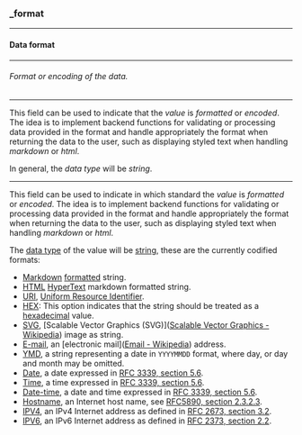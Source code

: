 ### _format



------
#### Data format



------
###### Format or encoding of the data.



------
This field can be used to indicate that the *value* is *formatted* or *encoded*. The idea is to implement backend functions for validating or processing data provided in the format and handle appropriately the format when returning the data to the user, such as displaying styled text when handling *markdown* or *html*.

In general, the *data type* will be *string*.



------
This field can be used to indicate in which standard the *value* is *formatted* or *encoded*. The idea is to implement backend functions for validating or processing data provided in the format and handle appropriately the format when returning the data to the user, such as displaying styled text when handling *markdown* or *html*.

The [data type](_type.md) of the value will be [string](_type_string.md), these are the currently codified formats:

- [Markdown](_format_markdown.md) [formatted](https://en.wikipedia.org/wiki/Markdown) string.
- [HTML](_format_html.md) [HyperText](https://en.wikipedia.org/wiki/HTML) markdown formatted string.
- [URI](_format_uri.md), [Uniform Resource Identifier](https://en.wikipedia.org/wiki/Uniform_Resource_Identifier).
- [HEX](_format_hex,md): This option indicates that the string should be treated as a [hexadecimal](https://en.wikipedia.org/wiki/Hexadecimal) value.
- [SVG](_format_svg.md), [Scalable Vector Graphics (SVG)]([Scalable Vector Graphics - Wikipedia](https://en.wikipedia.org/wiki/Scalable_Vector_Graphics)) image as string.
- [E-mail](_format_email.md), an [electronic mail]([Email - Wikipedia](https://en.wikipedia.org/wiki/Email)) address.
- [YMD](_format_ymd.md), a string representing a date in `YYYYMMDD` format, where day, or day and month may be omitted.
- [Date](_format_date.md), a date expressed in [RFC 3339, section 5.6](https://datatracker.ietf.org/doc/html/rfc3339#section-5.6).
- [Time](_format_time.md), a time expressed in [RFC 3339, section 5.6](https://datatracker.ietf.org/doc/html/rfc3339#section-5.6).
- [Date-time](_format_date-time.md), a date and time expressed in [RFC 3339, section 5.6](https://datatracker.ietf.org/doc/html/rfc3339#section-5.6).
- [Hostname](_format_hostname.md), an Internet host name, see [RFC5890, section 2.3.2.3](https://datatracker.ietf.org/doc/html/rfc1123#section-2.1).
- [IPV4](_format_ipv4.md), an IPv4 Internet address as defined in [RFC 2673, section 3.2](https://tools.ietf.org/html/rfc2673#section-3.2).
- [IPV6](_format_ipv6.md), an IPv6 Internet address as defined in [RFC 2373, section 2.2](http://tools.ietf.org/html/rfc2373#section-2.2).